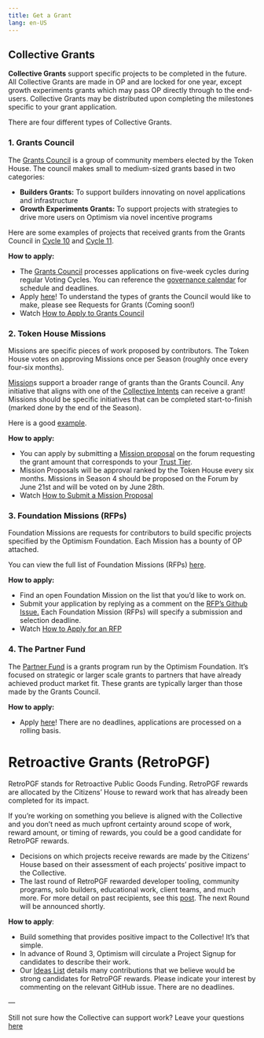 ```yaml
---
title: Get a Grant
lang: en-US
---
```


## Collective Grants

**Collective Grants** support specific projects to be completed in the future. All Collective Grants are made in OP and are locked for one year, except growth experiments grants which may pass OP directly through to the end-users. Collective Grants may be distributed upon completing the milestones specific to your grant application.

There are four different types of Collective Grants.  

### 1. Grants Council

The [Grants Council](https://www.notion.so/Optimism-Grants-Council-090bb648d1854136b9630c608da7a8bc?pvs=21) is a group of community members elected by the Token House. The council makes small to medium-sized grants based in two categories: 

- **Builders Grants:** To support builders innovating on novel applications and infrastructure
- **Growth Experiments Grants:** To support projects with strategies to drive more users on Optimism via novel incentive programs

Here are some examples of projects that received grants from the Grants Council in [Cycle 10](https://gov.optimism.io/t/cycle-10-final-grants-roundup/5418) and [Cycle 11](https://gov.optimism.io/t/cycle-11-final-grants-roundup/5842). 

**How to apply:**

- The [Grants Council](https://www.notion.so/Optimism-Grants-Council-090bb648d1854136b9630c608da7a8bc?pvs=21) processes applications on five-week cycles during regular Voting Cycles.  You can reference the [governance calendar](https://calendar.google.com/calendar/u/0/r?cid=Y19mbm10Z3VoNm5vbzZxZ2JuaTJncGVyaWQ0a0Bncm91cC5jYWxlbmRhci5nb29nbGUuY29t) for schedule and deadlines.
- Apply [here](https://www.notion.so/Optimism-Grants-Council-090bb648d1854136b9630c608da7a8bc?pvs=21)! To understand the types of grants the Council would like to make, please see Requests for Grants (Coming soon!)
- Watch [How to Apply to Grants Council](https://www.loom.com/share/e128bd6cca844fa7ae47a91510d37bda)

### 2. Token House **Missions**

Missions are specific pieces of work proposed by contributors. The Token House votes on approving Missions once per Season (roughly once every four-six months). 

[Mission](https://gov.optimism.io/t/token-house-missions/5881)s support a broader range of grants than the Grants Council. Any initiative that aligns with one of the [Collective Intents](https://gov.optimism.io/t/collective-intents/5874/2) can receive a grant! Missions should be specific initiatives that can be completed start-to-finish (marked done by the end of the Season). 

Here is a good [example](https://gov.optimism.io/t/superchain-governance-deep-dive/5920). 

**How to apply:** 

- You can apply by submitting a [Mission proposal](https://gov.optimism.io/t/proposed-mission-template/5882) on the forum requesting the grant amount that corresponds to your [Trust Tier](https://gov.optimism.io/t/collective-trust-tiers/5877).
- Mission Proposals will be approval ranked by the Token House every six months. Missions in Season 4 should be proposed on the Forum by June 21st and will be voted on by June 28th.
- Watch [How to Submit a Mission Proposal](https://www.loom.com/share/b99a39d0a1ec4dd1a75884f0b6c46a0b)

### 3. Foundation **Missions (RFPs)**

Foundation Missions are requests for contributors to build specific projects specified by the Optimism Foundation. Each Mission has a bounty of OP attached.

You can view the full list of Foundation Missions (RFPs) [here](https://github.com/ethereum-optimism/ecosystem-contributions/issues?q=is%3Aissue+is%3Aopen+RFP). 

**How to apply:**

- Find an open Foundation Mission on the list that you’d like to work on.
- Submit your application by replying as a comment on the [RFP’s Github Issue.](https://github.com/ethereum-optimism/ecosystem-contributions/issues?q=is%3Aissue+is%3Aopen+RFP)  Each Foundation Mission (RFPs) will specify a submission and selection deadline.
- Watch [How to Apply for an RFP](https://www.loom.com/share/c7f43e6ab8a44005969af46b7fd7a124)

### 4. The Partner Fund

The [Partner Fund](https://gov.optimism.io/t/partner-fund-overview/5268) is a grants program run by the Optimism Foundation. It’s focused on strategic or larger scale grants to partners that have already achieved product market fit. These grants are typically larger than those made by the Grants Council. 

**How to apply:**

- Apply [here](https://forms.monday.com/forms/89675838770f70674de78da3e20b8155?r=use1)! There are no deadlines, applications are processed on a rolling basis.

# Retroactive Grants (RetroPGF)

RetroPGF stands for Retroactive Public Goods Funding. RetroPGF rewards are allocated by the Citizens’ House to reward work that has already been completed for its impact. 

If you’re working on something you believe is aligned with the Collective and you don’t need as much upfront certainty around scope of work, reward amount, or timing of rewards, you could be a good candidate for RetroPGF rewards.

- Decisions on which projects receive rewards are made by the Citizens’ House based on their assessment of each projects’ positive impact to the Collective.
- The last round of RetroPGF rewarded developer tooling, community programs, solo builders, educational work, client teams, and much more. For more detail on past recipients, see this [post](https://optimism.mirror.xyz/Upn_LtV2-3SviXgX_PE_LyA7YI00jQyoM1yf55ltvvI). The next Round will be announced shortly.

**How to apply**:

- Build something that provides positive impact to the Collective! It’s that simple.
- In advance of Round 3, Optimism will circulate a Project Signup for candidates to describe their work.
- Our [Ideas List](https://github.com/ethereum-optimism/ecosystem-contributions/issues) details many contributions that we believe would be strong candidates for RetroPGF rewards. Please indicate your interest by commenting on the relevant GitHub issue.  There are no deadlines.

—

Still not sure how the Collective can support work? Leave your questions [here](https://gov.optimism.io/t/how-to-get-a-grant-feedback/6057)
